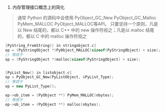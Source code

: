 1. 内存管理接口概念上的简化

> 通常 Python 的源码中会使用 PyObject_GC_New PyObject_GC_Malloc PyMem_MALLOC PyObject_MALLOC等API。
> 只要坚持一个原则，凡是以 New 结尾的，都以 C++ 中的 new 操作符视之；凡是以 malloc 结尾的，都以 C 中的 malloc 操作符视之

```cpp
[PyString_FromString() in stringobject.c]
op = (PyStringObject *)PyObject_MALLOC(sizeof(PyStringObject) + size);
// 等效于
op = (PyStringObject *)malloc(sizeof(PyStringObject) + size);


[PyList_New() in listobject.c]
op = PyObject_GC_New(PyListObject, &PyList_Type);
// 等效于
op = new PyList_Type();

op->ob_item = (PyObject **) PyMem_MALLOC(nbytes);
// 等效于
op->ob_item = (PyObject **) malloc(nbytes);
```